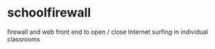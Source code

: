 # schoolfirewall
firewall and web front end to open / close Internet surfing in individual classrooms
